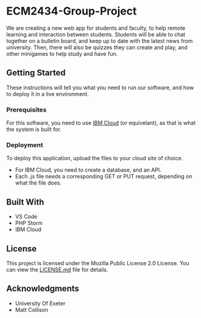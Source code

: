 # ECM2434-Group-Project

We are creating a new web app for students and faculty, to help remote learning and interaction between students. Students will be able to chat together on a bulletin board, and keep up to date with the latest news from university. Then, there will also be quizzes they can create and play, and other minigames to help study and have fun.

## Getting Started

These instructions will tell you what you need to run our software, and how to deploy it in a live environment.

### Prerequisites

For this software, you need to use [IBM Cloud](https://cloud.ibm.com/) (or equivelant), as that is what the system is built for.

### Deployment

To deploy this application, upload the files to your cloud site of choice.
* For IBM Cloud, you need to create a database, and an API. 
* Each .js file needs a corresponding GET or PUT request, depending on what the file does.

## Built With

* VS Code
* PHP Storm
* IBM Cloud

## License

This project is licensed under the Mozilla Public License 2.0 License. You can view the [LICENSE.md](LICENSE.md) file for details.

## Acknowledgments

* University Of Exeter
* Matt Collison

